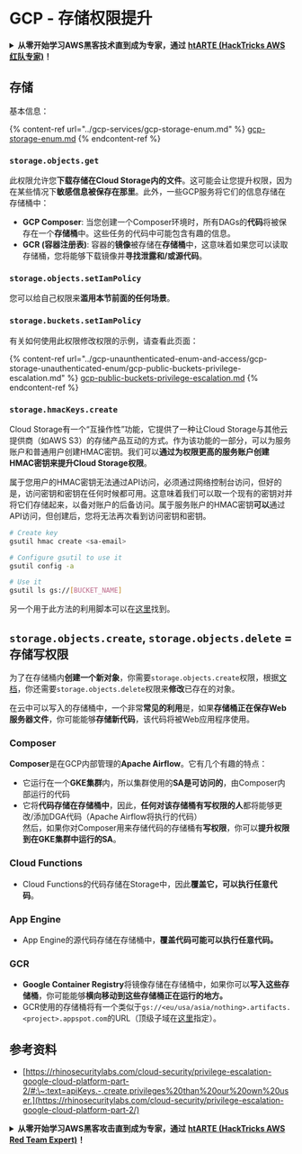 # GCP - 存储权限提升

<details>

<summary><strong>从零开始学习AWS黑客技术直到成为专家，通过</strong> <a href="https://training.hacktricks.xyz/courses/arte"><strong>htARTE (HackTricks AWS 红队专家)</strong></a><strong>！</strong></summary>

支持HackTricks的其他方式：

* 如果您想在 **HackTricks中看到您的公司广告** 或 **下载HackTricks的PDF版本**，请查看[**订阅计划**](https://github.com/sponsors/carlospolop)！
* 获取[**官方的PEASS & HackTricks商品**](https://peass.creator-spring.com)
* 发现[**PEASS家族**](https://opensea.io/collection/the-peass-family)，我们独家的[**NFTs系列**](https://opensea.io/collection/the-peass-family)
* **加入** 💬 [**Discord群组**](https://discord.gg/hRep4RUj7f) 或 [**telegram群组**](https://t.me/peass) 或在 **Twitter** 🐦 上**关注**我 [**@carlospolopm**](https://twitter.com/carlospolopm)**。**
* **通过向** [**HackTricks**](https://github.com/carlospolop/hacktricks) 和 [**HackTricks Cloud**](https://github.com/carlospolop/hacktricks-cloud) github仓库提交PR来分享您的黑客技巧。

</details>

## 存储

基本信息：

{% content-ref url="../gcp-services/gcp-storage-enum.md" %}
[gcp-storage-enum.md](../gcp-services/gcp-storage-enum.md)
{% endcontent-ref %}

### `storage.objects.get`

此权限允许您**下载存储在Cloud Storage内的文件**。这可能会让您提升权限，因为在某些情况下**敏感信息被保存在那里**。此外，一些GCP服务将它们的信息存储在存储桶中：

* **GCP Composer**: 当您创建一个Composer环境时，所有DAGs的**代码**将被保存在一个**存储桶**中。这些任务的代码中可能包含有趣的信息。
* **GCR (容器注册表)**: 容器的**镜像**被存储在**存储桶**中，这意味着如果您可以读取存储桶，您将能够下载镜像并**寻找泄露和/或源代码**。

### `storage.objects.setIamPolicy`

您可以给自己权限来**滥用本节前面的任何场景**。

### **`storage.buckets.setIamPolicy`**

有关如何使用此权限修改权限的示例，请查看此页面：

{% content-ref url="../gcp-unaunthenticated-enum-and-access/gcp-storage-unauthenticated-enum/gcp-public-buckets-privilege-escalation.md" %}
[gcp-public-buckets-privilege-escalation.md](../gcp-unaunthenticated-enum-and-access/gcp-storage-unauthenticated-enum/gcp-public-buckets-privilege-escalation.md)
{% endcontent-ref %}

### `storage.hmacKeys.create`

Cloud Storage有一个“互操作性”功能，它提供了一种让Cloud Storage与其他云提供商（如AWS S3）的存储产品互动的方式。作为该功能的一部分，可以为服务账户和普通用户创建HMAC密钥。我们可以**通过为权限更高的服务账户创建HMAC密钥来提升Cloud Storage权限**。

属于您用户的HMAC密钥无法通过API访问，必须通过网络控制台访问，但好的是，访问密钥和密钥在任何时候都可用。这意味着我们可以取一个现有的密钥对并将它们存储起来，以备对账户的后备访问。属于服务账户的HMAC密钥**可以**通过API访问，但创建后，您将无法再次看到访问密钥和密钥。
```bash
# Create key
gsutil hmac create <sa-email>

# Configure gsutil to use it
gsutil config -a

# Use it
gsutil ls gs://[BUCKET_NAME]
```
另一个用于此方法的利用脚本可以在[这里](https://github.com/RhinoSecurityLabs/GCP-IAM-Privilege-Escalation/blob/master/ExploitScripts/storage.hmacKeys.create.py)找到。

## `storage.objects.create`, `storage.objects.delete` = 存储写权限

为了在存储桶内**创建一个新对象**，你需要`storage.objects.create`权限，根据[文档](https://cloud.google.com/storage/docs/access-control/iam-permissions#object_permissions)，你还需要`storage.objects.delete`权限来**修改**已存在的对象。

在云中可以写入的存储桶中，一个非常**常见的利用**是，如果**存储桶正在保存Web服务器文件**，你可能能够**存储新代码**，该代码将被Web应用程序使用。

### Composer

**Composer**是在GCP内部管理的**Apache Airflow**。它有几个有趣的特点：

* 它运行在一个**GKE集群**内，所以集群使用的**SA是可访问的**，由Composer内部运行的代码
* 它将**代码存储在存储桶中**，因此，**任何对该存储桶有写权限的人**都将能够更改/添加DGA代码（Apache Airflow将执行的代码）\
然后，如果你对Composer用来存储代码的存储桶有**写权限**，你可以**提升权限到在GKE集群中运行的SA**。

### Cloud Functions

* Cloud Functions的代码存储在Storage中，因此**覆盖它，可以执行任意代码**。

### App Engine

* App Engine的源代码存储在存储桶中，**覆盖代码可能可以执行任意代码。**

### GCR

* **Google Container Registry**将镜像存储在存储桶中，如果你可以**写入这些存储桶**，你可能能够**横向移动到这些存储桶正在运行的地方。**
* GCR使用的存储桶将有一个类似于`gs://<eu/usa/asia/nothing>.artifacts.<project>.appspot.com`的URL（顶级子域在[这里](https://cloud.google.com/container-registry/docs/pushing-and-pulling)指定）。

## **参考资料**

* [https://rhinosecuritylabs.com/cloud-security/privilege-escalation-google-cloud-platform-part-2/#:\~:text=apiKeys.-,create,privileges%20than%20our%20own%20user.](https://rhinosecuritylabs.com/cloud-security/privilege-escalation-google-cloud-platform-part-2/)

<details>

<summary><strong>从零开始学习AWS黑客攻击直到成为专家，通过</strong> <a href="https://training.hacktricks.xyz/courses/arte"><strong>htARTE (HackTricks AWS Red Team Expert)</strong></a><strong>！</strong></summary>

支持HackTricks的其他方式：

* 如果你想在**HackTricks中看到你的公司广告**或**下载HackTricks的PDF**，请查看[**订阅计划**](https://github.com/sponsors/carlospolop)！
* 获取[**官方PEASS & HackTricks商品**](https://peass.creator-spring.com)
* 发现[**PEASS家族**](https://opensea.io/collection/the-peass-family)，我们独家的[**NFTs系列**](https://opensea.io/collection/the-peass-family)
* **加入** 💬 [**Discord群组**](https://discord.gg/hRep4RUj7f) 或 [**telegram群组**](https://t.me/peass) 或在 **Twitter** 🐦 上**关注**我 [**@carlospolopm**](https://twitter.com/carlospolopm)**。**
* **通过向** [**HackTricks**](https://github.com/carlospolop/hacktricks) 和 [**HackTricks Cloud**](https://github.com/carlospolop/hacktricks-cloud) github仓库提交PR来**分享你的黑客技巧**。

</details>
